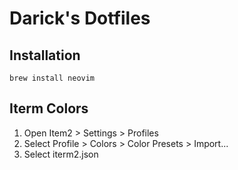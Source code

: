 # Darick's Dotfiles

## Installation

    brew install neovim

## Iterm Colors

1. Open Item2 > Settings > Profiles
2. Select Profile > Colors > Color Presets > Import...
3. Select iterm2.json

